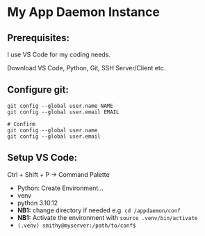 # My App Daemon Instance

## Prerequisites:

I use VS Code for my coding needs. 

Download VS Code, Python, Git, SSH Server/Client etc.

## Configure git:

```
git config --global user.name NAME
git config --global user.email EMAIL

# Confirm
git config --global user.name
git config --global user.email
```

## Setup VS Code:

Ctrl + Shift + P -> Command Palette
- Python: Create Environment...
- venv
- python 3.10.12
- **NB1:** change directory if needed e.g. `cd /appdaemon/conf`
- **NB1:** Activate the environment with `source .venv/bin/activate`
- `(.venv) smithy@myserver:/path/to/conf$`



